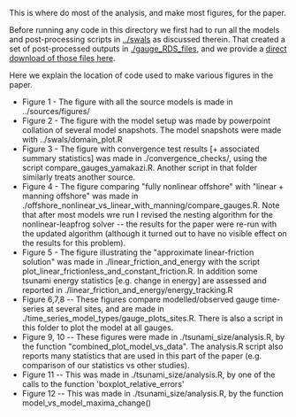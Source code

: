 This is where do most of the analysis, and make most figures, for the paper.

Before running any code in this directory we first had to run all the models and post-processing scripts in [../swals](../swals) as discussed therein. That created a set of post-processed outputs in [./gauge_RDS_files](./gauge_RDS_files), and we provide a [direct download of those files here](http://dapds00.nci.org.au/thredds/fileServer/fj6/PTHA/Nearshore_testing_2020/OUTPUTS.zip). 

Here we explain the location of code used to make various figures in the paper. 
* Figure 1 - The figure with all the source models is made in ../sources/figures/
* Figure 2 - The figure with the model setup was made by powerpoint collation of several model snapshots. The model snapshots were made with ../swals/domain_plot.R
* Figure 3 - The figure with convergence test results [+ associated summary statistics] was made in ./convergence_checks/, using the script compare_gauges_yamakazi.R. Another script in that folder similarly treats another source. 
* Figure 4 - The figure comparing "fully nonlinear offshore" with "linear + manning offshore" was made in ./offshore_nonlinear_vs_linear_with_manning/compare_gauges.R. Note that after most models wre run I revised the nesting algorithm for the nonlinear-leapfrog solver -- the results for the paper were re-run with the updated algorithm (although it turned out to have no visible effect on the results for this problem).
* Figure 5 - The figure illustrating the "approximate linear-friction solution" was made in ./linear_friction_and_energy with the script plot_linear_frictionless_and_constant_friction.R. In addition some tsunami energy statistics [e.g. change in energy] are assessed and reported in ./linear_friction_and_energy/energy_tracking.R
* Figure 6,7,8 -- These figures compare modelled/observed gauge time-series at several sites, and are made in ./time_series_model_types/gauge_plots_sites.R. There is also a script in this folder to plot the model at all gauges.
* Figure 9, 10 -- These figures were made in ./tsunami_size/analysis.R, by the function "combined_plot_model_vs_data". The analysis.R script also reports many statistics that are used in this part of the paper (e.g. comparison of our statistics vs other studies).
* Figure 11 -- This was made in ./tsunami_size/analysis.R, by one of the calls to the function 'boxplot_relative_errors'
* Figure 12 -- This was made in ./tsunami_size/analysis.R, by the function model_vs_model_maxima_change()

